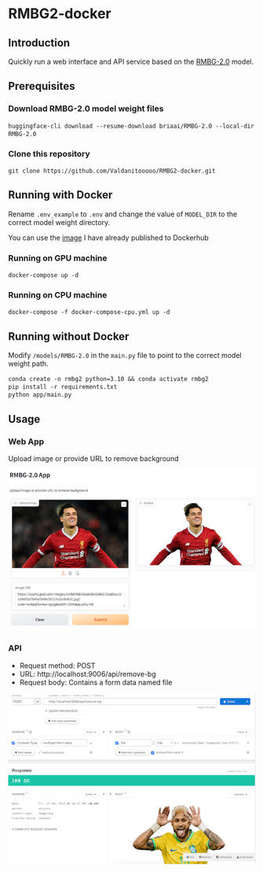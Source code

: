 # RMBG2-docker

## Introduction

Quickly run a web interface and API service based on the [RMBG-2.0](https://huggingface.co/briaai/RMBG-2.0) model.

## Prerequisites

###  Download RMBG-2.0 model weight files

```
huggingface-cli download --resume-download briaai/RMBG-2.0 --local-dir RMBG-2.0
```

### Clone this repository

```
git clone https://github.com/Valdanitooooo/RMBG2-docker.git
```


## Running with Docker 

Rename `.env_example` to `.env` and change the value of `MODEL_DIR` to the correct model weight directory.

You can use the [image](https://hub.docker.com/r/valdanito/rmbg2_app_base) I have already published to Dockerhub 

### Running on GPU machine

```
docker-compose up -d
```

### Running on CPU machine

```
docker-compose -f docker-compose-cpu.yml up -d
```

## Running without Docker

Modify `/models/RMBG-2.0` in the `main.py` file to point to the correct model weight path.

```
conda create -n rmbg2 python=3.10 && conda activate rmbg2
pip install -r requirements.txt
python app/main.py
```

## Usage

### Web App

Upload image or provide URL to remove background

![](examples/rmbg2_demo1.png)

### API

- Request method: POST
- URL: http://localhost:9006/api/remove-bg
- Request body: Contains a form data named file

![](examples/rmbg2_demo2.png)